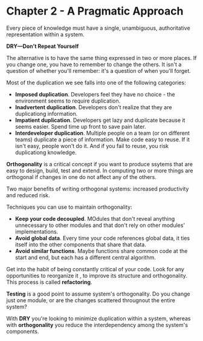 # Chapter 2 - A Pragmatic Approach

Every piece of knowledge must have a single, unambiguous, authoritative representation within a system.

__DRY—Don’t Repeat Yourself__

The alternative is to have the same thing expressed in two or more places. If you change one, you have to remember to change the others. It isn't a question of whether you'll remember: it's a question of when you'll forget.

Most of the duplication we see falls into one of the following categories:
- **Imposed duplication**. Developers feel they have no choice - the environment seems to require duplication.
- **Inadvertent duplication**. Developers don't realize that they are duplicationg information.
- **Impatient duplication**. Developers get lazy and duplicate because it seems easier. Spend time up front to save pain later.
- **Interdeveloper duplication**. Multiple people on a team (or on different teams) duplicate a piece of information. Make code easy to reuse. If it isn't easy, people won't do it. And if you fail to reuse, you risk duplicationg knowledge.

**Orthogonality** is a critical concept if you want to produce ssytems that are easy to design, build, test and extend. In computing two or more things are orthogonal if changes in one do not affect any of the others.

Two major benefits of writing orthogonal systems: increased productivity and reduced risk.

Techniques you can use to maintain orthogonality:
- **Keep your code decoupled**. MOdules that don't reveal anything unnecessary to other modules and that don't rely on other modules' implementations.
- **Avoid global data**. Every time your code references global data, it ties itself into the other components that share that data.
- **Avoid similar functions**. Maybe functions share common code at the start and end, but each has a different central algorithm.

Get into the habit of being constantly critical of your code. Look for any opportunities to reorganize it , to improve its structure and orthogonality. This process is called __refactoring__.

__Testing__ is a good point to assume system's orthogonality. Do you change just one module, or are the changes scattered througnout the entire system?

With __DRY__ you're looking to minimize duplication within a system, whereas with __orthogonality__ you reduce the interdependency among the system's components.